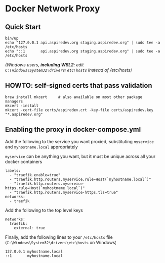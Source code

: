 # Docker Network Proxy

## Quick Start

    bin/up
    echo "127.0.0.1 api.aspiredev.org staging.aspiredev.org" | sudo tee -a /etc/hosts
    echo "::1       api.aspiredev.org staging.aspiredev.org" | sudo tee -a /etc/hosts

_(Windows users, **including WSL2**: edit `C:\Windows\System32\drivers\etc\hosts` instead of /etc/hosts)_

## HOWTO: self-signed certs that pass validation  

```shell
brew install mkcert     # also available on most other package managers
mkcert -install
mkcert -cert-file certs/aspiredev.crt -key-file certs/aspiredev.key "*.aspiredev.org"
```

## Enabling the proxy in docker-compose.yml

Add the following to the service you want proxied, substituting `myservice` and `myhostname.local` appropriately

`myservice` can be anything you want, but it must be unique across all your docker containers
    
    labels:
      - "traefik.enable=true"
      - "traefik.http.routers.myservice.rule=Host(`myhostname.local`)"
      - "traefik.http.routers.myservice-https.rule=Host(`myhostname.local`)"
      - "traefik.http.routers.myservice-https.tls=true"
    networks:
      - traefik
            
Add the following to the top level keys

    networks:
      traefik:
        external: true

Finally, add the following lines to your `/etc/hosts` file (`C:\Windows\System32\drivers\etc\hosts` on Windows)

```
127.0.0.1 myhostname.local 
::1       myhostname.local
```


